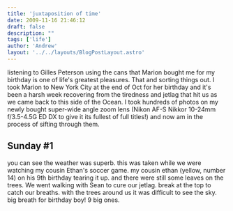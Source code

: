 ```yaml
---
title: 'juxtaposition of time'
date: 2009-11-16 21:46:12
draft: false
description: ""
tags: ['life']
author: 'Andrew'
layout: '../../layouts/BlogPostLayout.astro'
---
```


listening to Gilles Peterson using the cans that Marion bought me for my birthday is one of life's greatest pleasures. That and sorting things out. I took Marion to New York City at the end of Oct for her birthday and it's been a harsh week recovering from the tiredness and jetlag that hit us as we came back to this side of the Ocean. I took hundreds of photos on my newly bought super-wide angle zoom lens (Nikon AF-S Nikkor 10-24mm f/3.5-4.5G ED DX to give it its fullest of full titles!) and now am in the process of sifting through them.

Sunday #1
---------

you can see the weather was superb. this was taken while we were watching my cousin Ethan's soccer game. my cousin ethan (yellow, number 14) on his 9th birthday tearing it up.  and there were still some leaves on the trees. We went walking with Sean to cure our jetlag.  break at the top to catch our breaths.  with the trees around us it was difficult to see the sky.  big breath for birthday boy! 9 big ones.
